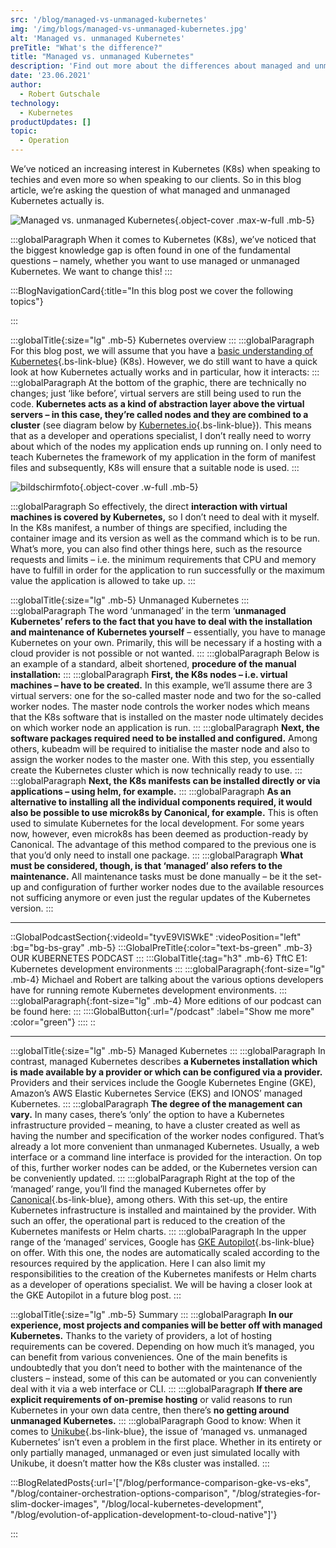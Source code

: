 ```yaml
---
src: '/blog/managed-vs-unmanaged-kubernetes'
img: '/img/blogs/managed-vs-unmanaged-kubernetes.jpg'
alt: 'Managed vs. unmanaged Kubernetes'
preTitle: "What's the difference?"
title: "Managed vs. unmanaged Kubernetes"
description: 'Find out more about the differences about managed and unmanaged Kubernetes. ✔ Development Infrastructure ✔ On-premise vs. Cloud Hosting ✔ Kubernetes'
date: '23.06.2021'
author:
  - Robert Gutschale
technology:
  - Kubernetes
productUpdates: []
topic:
  - Operation
---
```

We’ve noticed an increasing interest in Kubernetes (K8s) when speaking to techies and even more so when speaking to our clients. So in this blog article, we’re asking the question of what managed and unmanaged Kubernetes actually is.
<!--more-->

![Managed vs. unmanaged Kubernetes](/img/blogs/managed-vs-unmanaged-kubernetes.jpg){.object-cover .max-w-full .mb-5}

:::globalParagraph
When it comes to Kubernetes (K8s), we’ve noticed that the biggest knowledge gap is often found in one of the fundamental questions – namely, whether you want to use managed or unmanaged Kubernetes. We want to change this!
:::

:::BlogNavigationCard{:title="In this blog post we cover the following topics"}

:::

:::globalTitle{:size="lg" .mb-5}
Kubernetes overview
:::
:::globalParagraph
For this blog post, we will assume that you have a [basic understanding of Kubernetes](/blog/local-kubernetes-development/){.bs-link-blue} (K8s). However, we do still want to have a quick look at how Kubernetes actually works and in particular, how it interacts:
:::
:::globalParagraph
At the bottom of the graphic, there are technically no changes; just ‘like before’, virtual servers are still being used to run the code. **Kubernetes acts as a kind of abstraction layer above the virtual servers – in this case, they’re called nodes and they are combined to a cluster** (see diagram below by [Kubernetes.io](https://kubernetes.io/docs/concepts/overview/){.bs-link-blue}). This means that as a developer and operations specialist, I don’t really need to worry about which of the nodes my application ends up running on. I only need to teach Kubernetes the framework of my application in the form of manifest files and subsequently, K8s will ensure that a suitable node is used.
:::

![bildschirmfoto](/img/blogs/bildschirmfoto_1.jpg){.object-cover .w-full .mb-5}

:::globalParagraph
So effectively, the direct **interaction with virtual machines is covered by Kubernetes,** so I don’t need to deal with it myself. In the K8s manifest, a number of things are specified, including the container image and its version as well as the command which is to be run. What’s more, you can also find other things here, such as the resource requests and limits – i.e. the minimum requirements that CPU and memory have to fulfill in order for the application to run successfully or the maximum value the application is allowed to take up.
:::

:::globalTitle{:size="lg" .mb-5}
Unmanaged Kubernetes
:::
:::globalParagraph
The word ‘unmanaged’ in the term ‘**unmanaged Kubernetes’ refers to the fact that you have to deal with the installation and maintenance of Kubernetes yourself** – essentially, you have to manage Kubernetes on your own. Primarily, this will be necessary if a hosting with a cloud provider is not possible or not wanted.
:::
:::globalParagraph
Below is an example of a standard, albeit shortened, **procedure of the manual installation:**
:::
:::globalParagraph
**First, the K8s nodes – i.e. virtual machines – have to be created.** In this example, we’ll assume there are 3 virtual servers: one for the so-called master node and two for the so-called worker nodes. The master node controls the worker nodes which means that the K8s software that is installed on the master node ultimately decides on which worker node an application is run.
:::
:::globalParagraph
**Next, the software packages required need to be installed and configured.** Among others, kubeadm will be required to initialise the master node and also to assign the worker nodes to the master one. With this step, you essentially create the Kubernetes cluster which is now technically ready to use.
:::
:::globalParagraph
**Next, the K8s manifests can be installed directly or via applications – using helm, for example.**
:::
:::globalParagraph
**As an alternative to installing all the individual components required, it would also be possible to use microk8s by Canonical, for example.** This is often used to simulate Kubernetes for the local development. For some years now, however, even microk8s has been deemed as production-ready by Canonical. The advantage of this method compared to the previous one is that you’d only need to install one package.
:::
:::globalParagraph
**What must be considered, though, is that ‘managed’ also refers to the maintenance.** All maintenance tasks must be done manually – be it the set-up and configuration of further worker nodes due to the available resources not sufficing anymore or even just the regular updates of the Kubernetes version.
:::

<hr class='mb-8'>

::GlobalPodcastSection{:videoId="tyvE9VlSWkE" :videoPosition="left" :bg="bg-bs-gray" .mb-5}
:::GlobalPreTitle{:color="text-bs-green" .mb-3}
OUR KUBERNETES PODCAST
:::
:::GlobalTitle{:tag="h3" .mb-6}
TftC E1: Kubernetes development environments
:::
:::globalParagraph{:font-size="lg" .mb-4}
Michael and Robert are talking about the various options developers have for running remote Kubernetes development environments.
:::
:::globalParagraph{:font-size="lg" .mb-4}
More editions of our podcast can be found here:
:::
::::GlobalButton{:url="/podcast" :label="Show me more" :color="green"}
::::
::

<hr class='mb-8'>

:::globalTitle{:size="lg" .mb-5}
Managed Kubernetes
:::
:::globalParagraph
In contrast, managed Kubernetes describes **a Kubernetes installation which is made available by a provider or which can be configured via a provider.** Providers and their services include the Google Kubernetes Engine (GKE), Amazon’s AWS Elastic Kubernetes Service (EKS) and IONOS’ managed Kubernetes.
:::
:::globalParagraph
**The degree of the management can vary.** In many cases, there’s ‘only’ the option to have a Kubernetes infrastructure provided – meaning, to have a cluster created as well as having the number and specification of the worker nodes configured. That’s already a lot more convenient than unmanaged Kubernetes. Usually, a web interface or a command line interface is provided for the interaction. On top of this, further worker nodes can be added, or the Kubernetes version can be conveniently updated.
:::
:::globalParagraph
Right at the top of the ‘managed’ range, you’ll find the managed Kubernetes offer by [Canonical](https://ubuntu.com/kubernetes/managed){.bs-link-blue}, among others. With this set-up, the entire Kubernetes infrastructure is installed and maintained by the provider. With such an offer, the operational part is reduced to the creation of the Kubernetes manifests or Helm charts.
:::
:::globalParagraph
In the upper range of the ‘managed’ services, Google has [GKE Autopilot](https://cloud.google.com/blog/products/containers-kubernetes/introducing-gke-autopilot){.bs-link-blue} on offer. With this one, the nodes are automatically scaled according to the resources required by the application. Here I can also limit my responsibilities to the creation of the Kubernetes manifests or Helm charts as a developer of operations specialist. We will be having a closer look at the GKE Autopilot in a future blog post.
:::

:::globalTitle{:size="lg" .mb-5}
Summary
:::
:::globalParagraph
**In our experience, most projects and companies will be better off with managed Kubernetes.** Thanks to the variety of providers, a lot of hosting requirements can be covered. Depending on how much it’s managed, you can benefit from various conveniences. One of the main benefits is undoubtedly that you don’t need to bother with the maintenance of the clusters – instead, some of this can be automated or you can conveniently deal with it via a web interface or CLI.
:::
:::globalParagraph
**If there are explicit requirements of on-premise hosting** or valid reasons to run Kubernetes in your own data centre, then there’s **no getting around unmanaged Kubernetes.**
:::
:::globalParagraph
Good to know: When it comes to [Unikube](https://unikube.io/){.bs-link-blue}, the issue of ‘managed vs. unmanaged Kubernetes’ isn’t even a problem in the first place. Whether in its entirety or only partially managed, unmanaged or even just simulated locally with Unikube, it doesn’t matter how the K8s cluster was installed.
:::





:::BlogRelatedPosts{:url='["/blog/performance-comparison-gke-vs-eks", "/blog/container-orchestration-options-comparison", "/blog/strategies-for-slim-docker-images", "/blog/local-kubernetes-development", "/blog/evolution-of-application-development-to-cloud-native"]'}

:::
